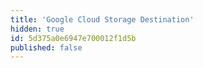 ```yaml
---
title: 'Google Cloud Storage Destination'
hidden: true
id: 5d375a0e6947e700012f1d5b
published: false
---
```

